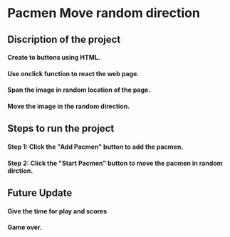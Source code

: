 # Pacmen Move random direction

## Discription of the project

#### Create to buttons using HTML.
#### Use onclick function to react the web page.
#### Span the image in random location of the page.
#### Move the image in the random direction.

## Steps to run the project

#### Step 1: Click the "Add Pacmen" button to add the pacmen.
#### Step 2: Click the "Start Pacmen" button to move the pacmen in random dirction.

## Future Update 

#### Give the time for play and scores
#### Game over.

